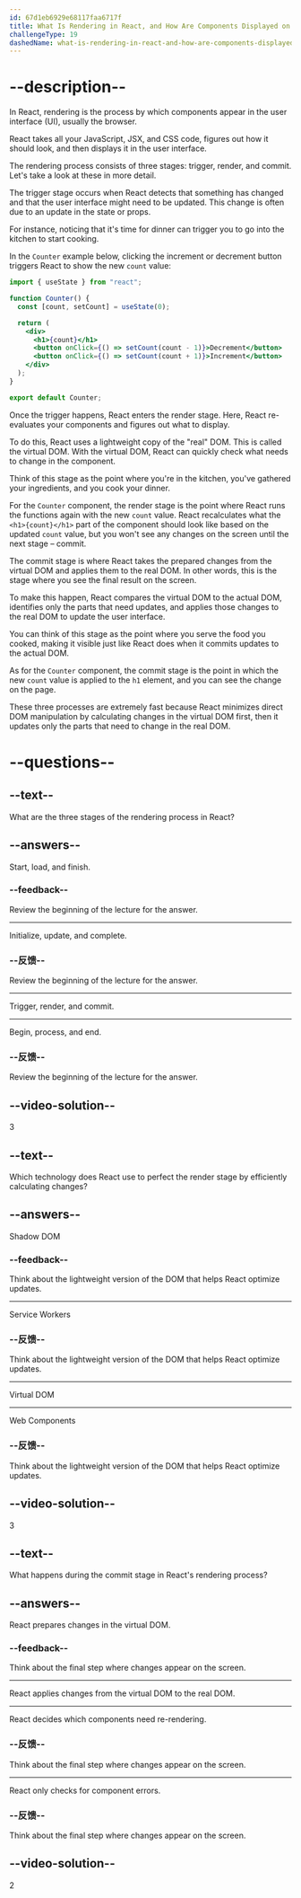 ```yaml
---
id: 67d1eb6929e68117faa6717f
title: What Is Rendering in React, and How Are Components Displayed on the Screen?
challengeType: 19
dashedName: what-is-rendering-in-react-and-how-are-components-displayed-on-the-screen
---
```


# --description--

In React, rendering is the process by which components appear in the user interface (UI), usually the browser.

React takes all your JavaScript, JSX, and CSS code, figures out how it should look, and then displays it in the user interface.

The rendering process consists of three stages: trigger, render, and commit. Let's take a look at these in more detail.

The trigger stage occurs when React detects that something has changed and that the user interface might need to be updated. This change is often due to an update in the state or props.

For instance, noticing that it's time for dinner can trigger you to go into the kitchen to start cooking.

In the `Counter` example below, clicking the increment or decrement button triggers React to show the new `count` value:

```jsx
import { useState } from "react";

function Counter() {
  const [count, setCount] = useState(0);

  return (
    <div>
      <h1>{count}</h1>
      <button onClick={() => setCount(count - 1)}>Decrement</button>
      <button onClick={() => setCount(count + 1)}>Increment</button>
    </div>
  );
}

export default Counter;
```

Once the trigger happens, React enters the render stage. Here, React re-evaluates your components and figures out what to display.

To do this, React uses a lightweight copy of the "real" DOM. This is called the virtual DOM. With the virtual DOM, React can quickly check what needs to change in the component.

Think of this stage as the point where you're in the kitchen, you've gathered your ingredients, and you cook your dinner.

For the `Counter` component, the render stage is the point where React runs the functions again with the new `count` value. React recalculates what the `<h1>{count}</h1>` part of the component should look like based on the updated `count` value, but you won't see any changes on the screen until the next stage – commit.

The commit stage is where React takes the prepared changes from the virtual DOM and applies them to the real DOM. In other words, this is the stage where you see the final result on the screen.

To make this happen, React compares the virtual DOM to the actual DOM, identifies only the parts that need updates, and applies those changes to the real DOM to update the user interface.

You can think of this stage as the point where you serve the food you cooked, making it visible just like React does when it commits updates to the actual DOM.

As for the `Counter` component, the commit stage is the point in which the new `count` value is applied to the `h1` element, and you can see the change on the page.

These three processes are extremely fast because React minimizes direct DOM manipulation by calculating changes in the virtual DOM first, then it updates only the parts that need to change in the real DOM.

# --questions--

## --text--

What are the three stages of the rendering process in React?

## --answers--

Start, load, and finish.

### --feedback--

Review the beginning of the lecture for the answer.

---

Initialize, update, and complete.

### --反馈--

Review the beginning of the lecture for the answer.

---

Trigger, render, and commit.

---

Begin, process, and end.

### --反馈--

Review the beginning of the lecture for the answer.

## --video-solution--

3

## --text--

Which technology does React use to perfect the render stage by efficiently calculating changes?

## --answers--

Shadow DOM

### --feedback--

Think about the lightweight version of the DOM that helps React optimize updates.

---

Service Workers

### --反馈--

Think about the lightweight version of the DOM that helps React optimize updates.

---

Virtual DOM

---

Web Components

### --反馈--

Think about the lightweight version of the DOM that helps React optimize updates.

## --video-solution--

3

## --text--

What happens during the commit stage in React's rendering process?

## --answers--

React prepares changes in the virtual DOM.

### --feedback--

Think about the final step where changes appear on the screen.

---

React applies changes from the virtual DOM to the real DOM.

---

React decides which components need re-rendering.

### --反馈--

Think about the final step where changes appear on the screen.

---

React only checks for component errors.

### --反馈--

Think about the final step where changes appear on the screen.

## --video-solution--

2
